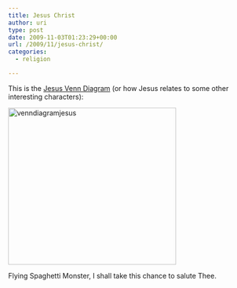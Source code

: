 ```yaml
---
title: Jesus Christ
author: uri
type: post
date: 2009-11-03T01:23:29+00:00
url: /2009/11/jesus-christ/
categories:
  - religion

---
```

This is the [Jesus Venn Diagram][1] (or how Jesus relates to some other interesting characters):

[<img src="/wp-content/uploads/2009/11/venndiagramjesus.gif" alt="venndiagramjesus" title="venndiagramjesus" width="342" height="320" class="aligncenter size-full wp-image-623" />][2]

Flying Spaghetti Monster, I shall take this chance to salute Thee.

 [1]: http://lolgod.blogspot.com/2009/11/jesus-venn-diagram.html
 [2]: /wp-content/uploads/2009/11/venndiagramjesus.gif